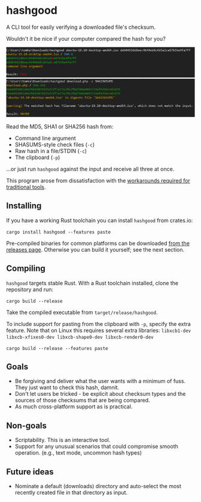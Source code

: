 # hashgood
A CLI tool for easily verifying a downloaded file's checksum.

Wouldn't it be nice if your computer compared the hash for you?

![](img/fail.png)
![](img/maybe.png)

Read the MD5, SHA1 or SHA256 hash from:

* Command line argument
* SHASUMS-style check files (`-c`)
* Raw hash in a file/STDIN (`-c`)
* The clipboard (`-p`)

...or just run `hashgood` against the input and receive all three at once.

This program arose from dissatisfaction with the [workarounds required for traditional tools](https://thomask.sdf.org/blog/2019/05/05/techniques-for-verifying-shasums-conveniently.html).

## Installing

If you have a working Rust toolchain you can install `hashgood` from crates.io:

```
cargo install hashgood --features paste
```

Pre-compiled binaries for common platforms can be downloaded [from the releases page](https://github.com/thombles/hashgood/releases). Otherwise you can build it yourself; see the next section.

## Compiling

`hashgood` targets stable Rust. With a Rust toolchain installed, clone the repository and run:

```
cargo build --release
```

Take the compiled executable from `target/release/hashgood`.

To include support for pasting from the clipboard with `-p`, specify the extra feature. Note that on Linux this requires several extra libraries: `libxcb1-dev libxcb-xfixes0-dev libxcb-shape0-dev libxcb-render0-dev`

```
cargo build --release --features paste
```

## Goals

* Be forgiving and deliver what the user wants with a minimum of fuss. They just want to check this hash, damnit.
* Don't let users be tricked - be explicit about checksum types and the sources of those checksums that are being compared.
* As much cross-platform support as is practical.

## Non-goals

* Scriptability. This is an interactive tool.
* Support for any unusual scenarios that could compromise smooth operation. (e.g., text mode, uncommon hash types)

## Future ideas

* Nominate a default (downloads) directory and auto-select the most recently created file in that directory as input.
